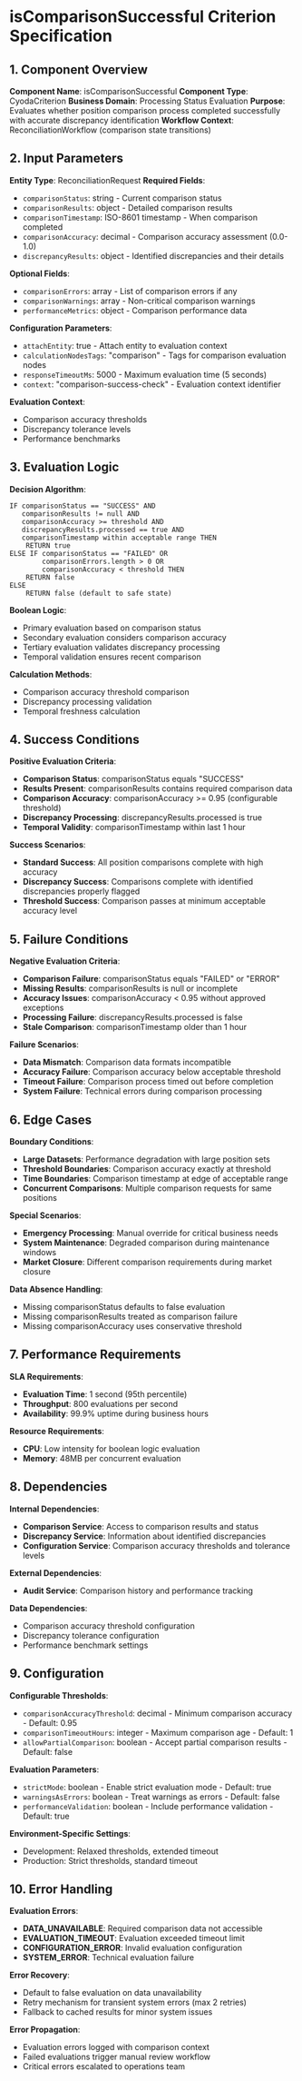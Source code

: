 # isComparisonSuccessful Criterion Specification

## 1. Component Overview
**Component Name**: isComparisonSuccessful
**Component Type**: CyodaCriterion
**Business Domain**: Processing Status Evaluation
**Purpose**: Evaluates whether position comparison process completed successfully with accurate discrepancy identification
**Workflow Context**: ReconciliationWorkflow (comparison state transitions)

## 2. Input Parameters
**Entity Type**: ReconciliationRequest
**Required Fields**:
- `comparisonStatus`: string - Current comparison status
- `comparisonResults`: object - Detailed comparison results
- `comparisonTimestamp`: ISO-8601 timestamp - When comparison completed
- `comparisonAccuracy`: decimal - Comparison accuracy assessment (0.0-1.0)
- `discrepancyResults`: object - Identified discrepancies and their details

**Optional Fields**:
- `comparisonErrors`: array - List of comparison errors if any
- `comparisonWarnings`: array - Non-critical comparison warnings
- `performanceMetrics`: object - Comparison performance data

**Configuration Parameters**:
- `attachEntity`: true - Attach entity to evaluation context
- `calculationNodesTags`: "comparison" - Tags for comparison evaluation nodes
- `responseTimeoutMs`: 5000 - Maximum evaluation time (5 seconds)
- `context`: "comparison-success-check" - Evaluation context identifier

**Evaluation Context**:
- Comparison accuracy thresholds
- Discrepancy tolerance levels
- Performance benchmarks

## 3. Evaluation Logic
**Decision Algorithm**:
```
IF comparisonStatus == "SUCCESS" AND
   comparisonResults != null AND
   comparisonAccuracy >= threshold AND
   discrepancyResults.processed == true AND
   comparisonTimestamp within acceptable range THEN
    RETURN true
ELSE IF comparisonStatus == "FAILED" OR
        comparisonErrors.length > 0 OR
        comparisonAccuracy < threshold THEN
    RETURN false
ELSE
    RETURN false (default to safe state)
```

**Boolean Logic**:
- Primary evaluation based on comparison status
- Secondary evaluation considers comparison accuracy
- Tertiary evaluation validates discrepancy processing
- Temporal validation ensures recent comparison

**Calculation Methods**:
- Comparison accuracy threshold comparison
- Discrepancy processing validation
- Temporal freshness calculation

## 4. Success Conditions
**Positive Evaluation Criteria**:
- **Comparison Status**: comparisonStatus equals "SUCCESS"
- **Results Present**: comparisonResults contains required comparison data
- **Comparison Accuracy**: comparisonAccuracy >= 0.95 (configurable threshold)
- **Discrepancy Processing**: discrepancyResults.processed is true
- **Temporal Validity**: comparisonTimestamp within last 1 hour

**Success Scenarios**:
- **Standard Success**: All position comparisons complete with high accuracy
- **Discrepancy Success**: Comparisons complete with identified discrepancies properly flagged
- **Threshold Success**: Comparison passes at minimum acceptable accuracy level

## 5. Failure Conditions
**Negative Evaluation Criteria**:
- **Comparison Failure**: comparisonStatus equals "FAILED" or "ERROR"
- **Missing Results**: comparisonResults is null or incomplete
- **Accuracy Issues**: comparisonAccuracy < 0.95 without approved exceptions
- **Processing Failure**: discrepancyResults.processed is false
- **Stale Comparison**: comparisonTimestamp older than 1 hour

**Failure Scenarios**:
- **Data Mismatch**: Comparison data formats incompatible
- **Accuracy Failure**: Comparison accuracy below acceptable threshold
- **Timeout Failure**: Comparison process timed out before completion
- **System Failure**: Technical errors during comparison processing

## 6. Edge Cases
**Boundary Conditions**:
- **Large Datasets**: Performance degradation with large position sets
- **Threshold Boundaries**: Comparison accuracy exactly at threshold
- **Time Boundaries**: Comparison timestamp at edge of acceptable range
- **Concurrent Comparisons**: Multiple comparison requests for same positions

**Special Scenarios**:
- **Emergency Processing**: Manual override for critical business needs
- **System Maintenance**: Degraded comparison during maintenance windows
- **Market Closure**: Different comparison requirements during market closure

**Data Absence Handling**:
- Missing comparisonStatus defaults to false evaluation
- Missing comparisonResults treated as comparison failure
- Missing comparisonAccuracy uses conservative threshold

## 7. Performance Requirements
**SLA Requirements**:
- **Evaluation Time**: 1 second (95th percentile)
- **Throughput**: 800 evaluations per second
- **Availability**: 99.9% uptime during business hours

**Resource Requirements**:
- **CPU**: Low intensity for boolean logic evaluation
- **Memory**: 48MB per concurrent evaluation

## 8. Dependencies
**Internal Dependencies**:
- **Comparison Service**: Access to comparison results and status
- **Discrepancy Service**: Information about identified discrepancies
- **Configuration Service**: Comparison accuracy thresholds and tolerance levels

**External Dependencies**:
- **Audit Service**: Comparison history and performance tracking

**Data Dependencies**:
- Comparison accuracy threshold configuration
- Discrepancy tolerance configuration
- Performance benchmark settings

## 9. Configuration
**Configurable Thresholds**:
- `comparisonAccuracyThreshold`: decimal - Minimum comparison accuracy - Default: 0.95
- `comparisonTimeoutHours`: integer - Maximum comparison age - Default: 1
- `allowPartialComparison`: boolean - Accept partial comparison results - Default: false

**Evaluation Parameters**:
- `strictMode`: boolean - Enable strict evaluation mode - Default: true
- `warningsAsErrors`: boolean - Treat warnings as errors - Default: false
- `performanceValidation`: boolean - Include performance validation - Default: true

**Environment-Specific Settings**:
- Development: Relaxed thresholds, extended timeout
- Production: Strict thresholds, standard timeout

## 10. Error Handling
**Evaluation Errors**:
- **DATA_UNAVAILABLE**: Required comparison data not accessible
- **EVALUATION_TIMEOUT**: Evaluation exceeded timeout limit
- **CONFIGURATION_ERROR**: Invalid evaluation configuration
- **SYSTEM_ERROR**: Technical evaluation failure

**Error Recovery**:
- Default to false evaluation on data unavailability
- Retry mechanism for transient system errors (max 2 retries)
- Fallback to cached results for minor system issues

**Error Propagation**:
- Evaluation errors logged with comparison context
- Failed evaluations trigger manual review workflow
- Critical errors escalated to operations team
